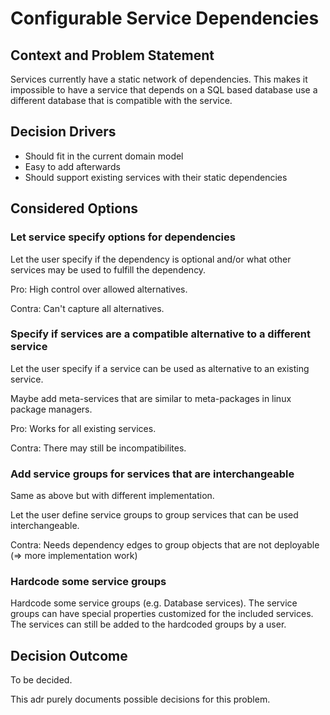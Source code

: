 # Configurable Service Dependencies


## Context and Problem Statement

Services currently have a static network of dependencies. This makes it impossible to have a service that depends on a SQL based database use a different database that is compatible with the service.


## Decision Drivers

* Should fit in the current domain model
* Easy to add afterwards
* Should support existing services with their static dependencies


## Considered Options

### Let service specify options for dependencies

Let the user specify if the dependency is optional and/or what other services may be used to fulfill the dependency.

Pro: High control over allowed alternatives.

Contra: Can't capture all alternatives.

### Specify if services are a compatible alternative to a different service

Let the user specify if a service can be used as alternative to an existing service.

Maybe add meta-services that are similar to meta-packages in linux package managers.

Pro: Works for all existing services.

Contra: There may still be incompatibilites.

### Add service groups for services that are interchangeable

Same as above but with different implementation.

Let the user define service groups to group services that can be used interchangeable.

Contra: Needs dependency edges to group objects that are not deployable (=> more implementation work)

### Hardcode some service groups

Hardcode some service groups (e.g. Database services). The service groups can have special properties customized for the included services. The services can still be added to the hardcoded groups by a user.


## Decision Outcome

To be decided.

This adr purely documents possible decisions for this problem.
